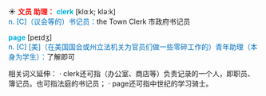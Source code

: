 ☀ <font color="red">**文员 助理：**</font>
<font color="sky blue">**clerk**</font> [klɑːk; klə:k]  
<font color="#0070c0">n. [C]（议会等的）书记员：</font>the Town Clerk 市政府书记员

<font color="sky blue">**page**</font> [peɪdӡ]  
<font color="#0070c0">n. [C] [美]（在美国国会或州立法机关为官员们做一些零碎工作的）青年助理（本身为学生）：</font>了解即可

相关词义延伸：
· clerk还可指（办公室、商店等）负责记录的一个人，即职员、簿记员。也可指法庭的书记员；
· page还可指中世纪的学习骑士。

